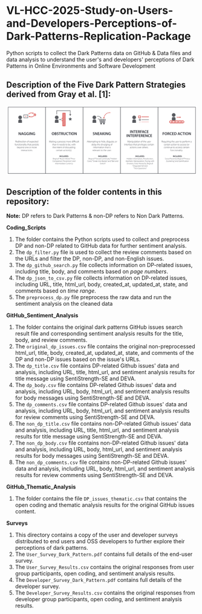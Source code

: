 # VL-HCC-2025-Study-on-Users-and-Developers-Perceptions-of-Dark-Patterns-Replication-Package

Python scripts to collect the Dark Patterns data on GitHub &amp; Data files and data analysis to understand the user's and developers' perceptions of Dark Patterns in Online Environments and Software Development

## Description of the Five Dark Pattern Strategies derived from Gray et al. [1]:

![Alt text](figures/five_strategies.png)

## Description of the folder contents in this repository:

**Note:** DP refers to Dark Patterns &amp; non-DP refers to Non Dark Patterns.

**Coding_Scripts**
1. The folder contains the Python scripts used to collect and preprocess DP and non-DP related to GitHub data for further sentiment analysis.
2. The ``dp_filter.py`` file is used to collect the review comments based on the URLs and filter the DP, non-DP, and non-English issues.
3. The ``dp_github_search.py`` file collects information on DP-related issues, including title, body, and comments based on *page numbers*.
4. The ``dp_json_to_csv.py`` file collects information on DP-related issues, including URL, title, html_url, body, created_at, updated_at, state, and comments based on *time range*.
5. The ``preprocess_dp.py`` file preprocess the raw data and run the sentiment analysis on the cleaned data

**GitHub_Sentiment_Analysis**
1. The folder contains the original dark patterns GitHub issues search result file and corresponding sentiment analysis results for the title, body, and review comments.
2. The ``original_dp_issues.csv`` file contains the original non-preprocessed html_url, title, body, created_at, updated_at, state, and comments of the DP and non-DP issues based on the issue's URLs.
3. The ``dp_title.csv`` file contains DP-related Github issues' data and analysis, including URL, title, html_url, and sentiment analysis results for title message using SentiStrength-SE and DEVA.
4. The ``dp_body.csv`` file contains DP-related Github issues' data and analysis, including URL, body, html_url, and sentiment analysis results for body messages using SentiStrength-SE and DEVA.
5. The ``dp_comments.csv`` file contains DP-related Github issues' data and analysis, including URL, body, html_url, and sentiment analysis results for review comments using SentiStrength-SE and DEVA.
6. The ``non_dp_title.csv`` file contains non-DP-related Github issues' data and analysis, including URL, title, html_url, and sentiment analysis results for title message using SentiStrength-SE and DEVA.
4. The ``non_dp_body.csv`` file contains non-DP-related Github issues' data and analysis, including URL, body, html_url, and sentiment analysis results for body messages using SentiStrength-SE and DEVA.
5. The ``non_dp_comments.csv`` file contains non-DP-related Github issues' data and analysis, including URL, body, html_url, and sentiment analysis results for review comments using SentiStrength-SE and DEVA.

**GitHub_Thematic_Analysis**
1. The folder contains the file ``DP_issues_thematic.csv`` that contains the open coding and thematic analysis results for the original GitHub issues content.

**Surveys**
1. This directory contains a copy of the user and developer surveys distributed to end users and OSS developers to further explore their perceptions of dark patterns.
3. The ``User_Survey_Dark_Pattern.pdf`` contains full details of the end-user survey.
4. The ``User_Survey_Results.csv`` contains the original responses from user group participants, open coding, and sentiment analysis results.
6. The ``Developer_Survey_Dark_Pattern.pdf`` contains full details of the developer survey.
7. The ``Developer_Survey_Results.csv`` contains the original responses from developer group participants, open coding, and sentiment analysis results.
